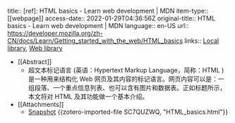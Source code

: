 title:: [ref]: HTML basics - Learn web development | MDN
item-type:: [[webpage]]
access-date:: 2022-01-29T04:36:56Z
original-title:: HTML basics - Learn web development | MDN
language:: en-US
url:: https://developer.mozilla.org/zh-CN/docs/Learn/Getting_started_with_the_web/HTML_basics
links:: [Local library](zotero://select/library/items/CT3JXJPB), [Web library](https://www.zotero.org/users/7570551/items/CT3JXJPB)

- [[Abstract]]
	- 超文本标记语言 (英语：Hypertext Markup Language，简称：HTML ) 是一种用来结构化 Web 网页及其内容的标记语言。网页内容可以是：一组段落、一个重点信息列表、也可以含有图片和数据表。正如标题所示，本文将对 HTML 及其功能做一个基本介绍。
- [[Attachments]]
	- [Snapshot](https://developer.mozilla.org/en-US/docs/Learn/Getting_started_with_the_web/HTML_basics) {{zotero-imported-file SC7QUZWQ, "HTML_basics.html"}}